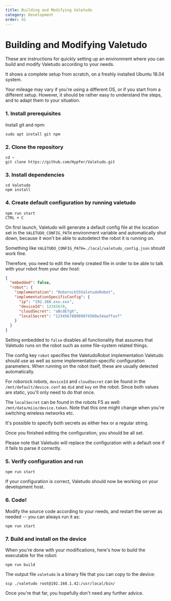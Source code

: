 ```yaml
---
title: Building and Modifying Valetudo
category: Development
order: 41
---
```

# Building and Modifying Valetudo

These are instructions for quickly setting up an environment where you can build
and modify Valetudo according to your needs.

It shows a complete setup from scratch, on a freshly installed Ubuntu 18.04 system.

Your mileage may vary if you're using a different OS, or if you start from a different setup.
However, it should be rather easy to understand the steps, and to adapt them to your situation.

### 1. Install prerequisites

Install git and npm:

`sudo apt install git npm`

### 2. Clone the repository

```
cd ~
git clone https://github.com/Hypfer/Valetudo.git
```

### 3. Install dependencies

```
cd Valetudo
npm install
```

### 4. Create default configuration by running valetudo

```
npm run start
CTRL + C
```

On first launch, Valetudo will generate a default config file at the location set in the `VALETUDO_CONFIG_PATH`
environment variable and automatically shut down, because it won't be able to autodetect the robot it is running on.

Something like `VALETUDO_CONFIG_PATH=./local/valetudo_config.json` should work fine.

Therefore, you need to edit the newly created file in order to be able to talk with your robot from your dev host:
```json
{
  "embedded": false,
  "robot": {
    "implementation": "RoborockS5ValetudoRobot",
    "implementationSpecificConfig": {
      "ip": "192.168.xxx.xxx",
      "deviceId": 12345678,
      "cloudSecret": "aBcdEfgh",
      "localSecret": "123456788989074560w34aaffasf"
    }
  }
}
```

Setting embedded to `false` disables all functionality that assumes that Valetudo runs on the robot such as some file-system related things.

The config key `robot` specifies the ValetudoRobot implementation Valetudo should use as well as some implementation-specific configuration parameters.
When running on the robot itself, these are usually detected automatically.

For roborock robots, `deviceId` and `cloudSecret` can be found in the `/mnt/default/device.conf` as `did` and `key` on the robot.
Since both values are static, you'll only need to do that once.

The `localSecret` can be found in the robots FS as well: `/mnt/data/miio/device.token`.
Note that this one might change when you're switching wireless networks etc.

It's possible to specify both secrets as either hex or a regular string.


Once you finished editing the configuration, you should be all set.

Please note that Valetudo will replace the configuration with a default one if it fails to parse it correctly.

### 5. Verify configuration and run
```
npm run start
```

If your configuration is correct, Valetudo should now be working on your development host.

### 6. Code!

Modify the source code according to your needs, and restart the server as needed -- you can always run it as:

```
npm run start
```

### 7. Build and install on the device

When you're done with your modifications, here's how to build the executable for the robot:

```
npm run build
```

The output file `valetudo` is a binary file that you can copy to the device:

```
scp ./valetudo root@192.168.1.42:/usr/local/bin/
```

Once you're that far, you hopefully don't need any further advice.

